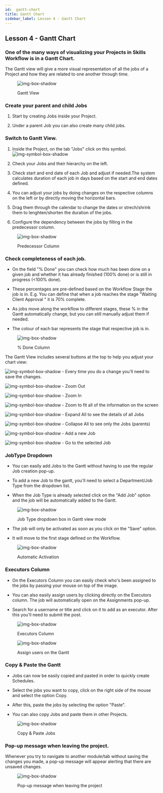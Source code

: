 ```yaml
---
id:  gantt-chart
title: Gantt Chart
sidebar_label: Lesson 4 - Gantt Chart
---
```


## Lesson 4 - Gantt Chart


<h3>One of the many ways of visualizing your Projects in Skills Workflow is in a Gantt Chart.</h3>


The Gantt view will give a more visual representation of all the jobs of a Project and how they are related to one another through time.

<figure>

![img-box-shadow](/img/university/project-management/project-management-lesson4-1.png)
<figcaption>Gantt View</figcaption>
</figure>


### Create your parent and child Jobs

1. Start by creating Jobs inside your Project.

2. Under a parent Job you can also create many child jobs.

### Switch to Gantt View.

1. Inside the Project, on the tab "Jobs" click on this symbol. ![img-symbol-box-shadow](/img/university/project-management/project-management-lesson4-symbol-1.png)

2. Check your Jobs and their hierarchy on the left.

3. Check start and end date of each Job and adjust if needed.The system calculates duration of each job in days based on the start and end dates defined.

4. You can adjust your jobs by doing changes on the respective columns on the left or by directly moving the horizontal bars.

5. Drag them through the calendar to change the dates or strech/shrink them to lenghten/shorten the duration of the jobs.

6. Configure the dependency between the jobs by filling in the predecessor column.

<figure>

![img-box-shadow](/img/university/project-management/project-management-lesson4-2.png)
<figcaption>Predecessor Column</figcaption>
</figure>


<h3>Check completeness of each job.</h3>

- On the field "% Done" you can check how much has been done on a given job and whether it has already finished (100% done) or is still in progress (<100% done).

- These percentages are pre-defined based on the Workflow Stage the job is in.
E.g. You can define that when a job reaches the stage "Waiting Client Approval " it is 70% complete.

- As jobs move along the workflow to different stages, these % in the Gantt automatically change, but you can still manually adjust them if needed.

- The colour of each bar represents the stage that respective job is in. 

<figure>

![img-box-shadow](/img/university/project-management/project-management-lesson4-2.png)
<figcaption>% Done Column</figcaption>
</figure>

The Gantt View includes several buttons at the top to help you adjust your chart view:

![img-symbol-box-shadow](/img/university/project-management/project-management-lesson4-symbol-2.png) - Every time you do a change you'll need to save the changes.

![img-symbol-box-shadow](/img/university/project-management/project-management-lesson4-symbol-3.png) - Zoom Out

![img-symbol-box-shadow](/img/university/project-management/project-management-lesson4-symbol-4.png) - Zoom In

![img-symbol-box-shadow](/img/university/project-management/project-management-lesson4-symbol-5.png) - Zoom to fit all of the information on the screen

![img-symbol-box-shadow](/img/university/project-management/project-management-lesson4-symbol-6.png) - Expand All to see the details of all Jobs

![img-symbol-box-shadow](/img/university/project-management/project-management-lesson4-symbol-7.png) - Collapse All to see only the Jobs (parents)

![img-symbol-box-shadow](/img/university/project-management/project-management-lesson4-symbol-8.png) - Add a new Job

![img-symbol-box-shadow](/img/university/project-management/project-management-lesson4-symbol-9.png) - Go to the selected Job

  

### JobType Dropdown

- You can easily add Jobs to the Gantt without having to use the regular Job creation pop-up.

- To add a new Job to the gantt, you'll need to select a Department/Job Type from the dropdown list.

- When the Job Type is already selected click on the "Add Job" option and the job will be automatically added to the Gantt.

<figure>

![img-box-shadow](/img/university/project-management/project-management-lesson4-4.png)
<figcaption>Job Type dropdown box in Gantt view mode</figcaption>
</figure>

- The job will only be activated as soon as you click on the "Save" option.

- It will move to the first stage defined on the Workflow.

<figure>

![img-box-shadow](/img/university/project-management/project-management-lesson4-5.png)
<figcaption>Automatic Activation</figcaption>
</figure>

### Executors Column

- On the Executors Column you can easily check who's been assigned to the jobs by passing your mouse on top of the image.

- You can also easily assign users by clicking directly on the Executors column. The job will automatically open on the Assignments pop-up.

- Search for a username or title and click on it to add as an executor. After this you'll need to submit the post.

<figure>

![img-box-shadow](/img/university/project-management/project-management-lesson4-6.png)
<figcaption>Executors Column</figcaption>
</figure>

<figure>

![img-box-shadow](/img/university/project-management/project-management-lesson4-7.png)
<figcaption>Assign users on the Gantt</figcaption>
</figure>

### Copy & Paste the Gantt

- Jobs can now be easily copied and pasted in order to quickly create Schedules.

- Select the jobs you want to copy, click on the right side of the mouse and select the option Copy.

- After this, paste the jobs by selecting the option "Paste".

- You can also copy Jobs and paste them in other Projects.

<figure>

![img-box-shadow](/img/university/project-management/project-management-lesson4-8.png)
<figcaption>Copy & Paste Jobs</figcaption>
</figure>

### Pop-up message when leaving the project.

Whenever you try to navigate to another module/tab without saving the changes you made, a pop-up message will appear alerting that there are unsaved changes. 

<figure>

![img-box-shadow](/img/university/project-management/project-management-lesson4-9.png)
<figcaption>Pop-up message when leaving the project</figcaption>
</figure>